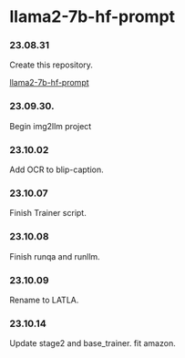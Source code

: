 # llama2-7b-hf-prompt

### 23.08.31

Create this repository.

[llama2-7b-hf-prompt](https://github.com/FrankZxShen/llama2-7b-hf-prompt)

### 23.09.30.

Begin img2llm project

### 23.10.02

Add OCR to blip-caption.

### 23.10.07

Finish Trainer script.

### 23.10.08

Finish runqa and runllm.

### 23.10.09

Rename to LATLA.

### 23.10.14
Update stage2 and base_trainer. fit amazon.
